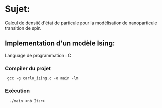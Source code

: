 
# Sujet:
Calcul de densité d'état de particule pour la modélisation de nanoparticule transition de spin.

## Implementation d'un modèle Ising:
Language de programmation : C 


### Compiler du projet 
  
```
 gcc -g carlo_ising.c -o main -lm

```
  
### Exécution 

```
  ./main <nb_Iter> 

```
